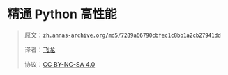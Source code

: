 # 精通 Python 高性能

> 原文：[`zh.annas-archive.org/md5/7289a66790cbfec1c8bb1a2cb27941dd`](https://zh.annas-archive.org/md5/7289a66790cbfec1c8bb1a2cb27941dd)
> 
> 译者：[飞龙](https://github.com/wizardforcel)
> 
> 协议：[CC BY-NC-SA 4.0](http://creativecommons.org/licenses/by-nc-sa/4.0/)

